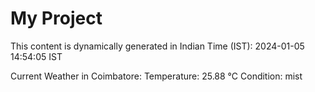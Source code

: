 # My Project

This content is dynamically generated in Indian Time (IST): 2024-01-05 14:54:05 IST


Current Weather in Coimbatore:
Temperature: 25.88 °C
Condition: mist
